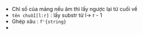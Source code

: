 
+ Chỉ số của mảng nếu âm thì lấy ngược lại từ cuối về
+ `tên chuỗi[l:r]` : lấy substr từ l-> r - 1
+ Ghép xâu : `f'{string}` 
+ 